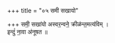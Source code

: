 +++
title = "०५ समी सखायो"

+++
समी॒ सखा॑यो अस्वर॒न्वने॒ क्रीळ॑न्त॒मत्य॑विम् ।  
इन्दुं॑ ना॒वा अ॑नूषत ॥